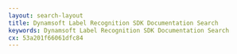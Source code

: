 ```yaml
---
layout: search-layout
title: Dynamsoft Label Recognition SDK Documentation Search
keywords: Dynamsoft Label Recognition SDK Documentation Search
cx: 53a201f66061dfc84
---
```


<script>
  let facets = [
    [
      {
        "anchor": "JavaScript Web",
        "label": "javascript_web",
        "label_with_op": "more:javascript_web"
      }
    ],
    [
      {
        "anchor": ".NET",
        "label": ".net",
        "label_with_op": "more:.net"
      }
    ],
    [
      {
        "anchor": "Java",
        "label": "java",
        "label_with_op": "more:java"
      }
    ],
    [
      {
        "anchor": "Mobile Native App",
        "label": "mobile_native_app",
        "label_with_op": "more:mobile_native_app"
      }
    ],
    [
      {
        "anchor": "C/C++",
        "label": "c/c++",
        "label_with_op": "more:c/c++"
      }
    ]
  ]
</script>